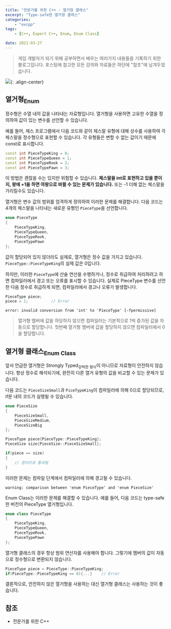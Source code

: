 ```yaml
---
title: "전문가를 위한 C++ - 열거형 클래스"
excerpt: "Type-safe한 열거형 클래스"
categories:
    - "excpp"
tags:
    - [C++, Expert C++, Enum, Enum Class]

date: 2021-03-27
---
```


> 게임 개발자가 되기 위해 공부하면서 배우는 여러가지 내용들을 기록하기 위한 블로그입니다. 포스팅에 참고한 모든 강의와 자료들은 하단에 "참조"에 남겨두었습니다.

![](https://media3.giphy.com/media/ule4vhcY1xEKQ/giphy.gif?cid=ecf05e47vqiet1dydzppmgrwa3952lagletqsdrysi40117u&rid=giphy.gif&ct=g){: .align-center}

## 열거형<sub>Enum</sub>

정수형은 수열 내의 값을 나타내는 자료형입니다. 열거형을 사용하면 고유한 수열을 정의하여  값이 있는 변수를 선언할 수 있습니다. 

예를 들어, 체스 프로그램에서 다음 코드와 같이 체스말 유형에 대해 상수를 사용하여 각 체스말을 정수형으로 표현할 수 있습니다. 각 유형들은 변할 수 없는 값이기 때문에 const로 표시합니다.

```cpp
const int PieceTypeKing = 0;
const int PieceTypeQueen = 1;
const int PieceTypeRook = 2;
const int PieceTypePawn = 3;
```

이 방법은 괜찮을 수는 있지만 위험할 수 있습니다. **체스말을 int로 표현하고 있을 뿐이지, 왕에 +1을 하면 여왕으로 바뀔 수 있는 문제가 있습니다.** 또는 -1 더해 없는 체스말을 가리킬수도 있습니다.

열거형은 변수 값의 범위를 엄격하게 정의하여 이러한 문제를 해결합니다. 다음 코드는 4개의 체스말을 나타내는 새로운 유형인 ```PieceType```을 선언합니다.

```cpp
enum PieceType
{
    PieceTypeKing,
    PieceTypeQueen,
    PieceTypeRook,
    PieceTypePawn
};
```

값이 할당되어 있지 않더라도 실제로, 열거형은 정수 값을 가지고 있습니다. ```PieceType::PieceTypeKing```의 실제 값은 0입니다. 

하지만, 이러한 ```PieceType```에 산술 연산을 수행하거나, 정수로 취급하여 처리하려고 하면 컴파일러에서 경고 또는 오류를 표시할 수 있습니다. 실제로 PieceType 변수를 선언한 다음 정수로 취급하게 되면, 컴파일러에서 경고나 오류가 발생합니다.

```cpp
PieceType piece;
piece = 1;          // Error
```

```console
error: invalid conversion from 'int' to 'PieceType' [-fpermissive]
```

> 열거형 멤버에 값을 하당하지 않으면 컴파일러는 기본적으로 1씩 증가된 값을 자동으로 할당합니다. 첫번째 열거형 멤버에 값을 할당하지 않으면 컴파일러에서 0을 할당합니다.

## 열거형 클래스<sub>Enum Class</sub>

앞서 언급한 열거형은 Strongly Typed<sub>강력한 형식</sub>이 아니므로 자료형이 안전하지 않습니다. 항상 정수로 해석되기에, 완전히 다른 열거 유형의 값을 비교할 수 있는 문제가 있습니다. 

다음 코드는 ```PieceSizeSmall```과 ```PiceTypeKing```이 컴파일러에 의해 0으로 할당되므로, if문 내의 코드가 실행될 수 있습니다.

```cpp
enum PieceSize
{
    PieceSizeSmall,
    PieceSizeMedium,
    PieceSizeBig
};
```

```cpp
PieceType piece{PieceType::PieceTypeKing};
PieceSize size{PieceSize::PieceSizeSmall};

if(piece == size)
{
    // 참이므로 통과됨
}
```

이러한 문제는 컴파일 단계에서 컴파일러에 의해 경고될 수 있습니다.

```console
warning: comparison between 'enum PieceType' and 'enum PieceSize'
```

Enum Class는 이러한 문제를 해결할 수 있습니다. 예를 들어, 다음 코드는 type-safe한 버전의 PieceType 열거형입니다.

```cpp
enum class PieceType
{
    PieceTypeKing,
    PieceTypeQueen,
    PieceTypeRook,
    PieceTypePawn
};
```

열거형 클래스의 경우 항상 범위 연산자를 사용해야 합니다. 그렇기에 멤버의 값이 자동으로 정수형으로 변환되지 않습니다. 

```cpp
PieceType piece = PieceType::PieceTypeKing;
if(PieceType::PieceTypeKing == 0){...}    // Error
```

결론적으로, 안전하지 않은 열거형을 사용하는 대신 열거형 클래스는 사용하는 것이 좋습니다.

## 참조

- 전문가를 위한 C++